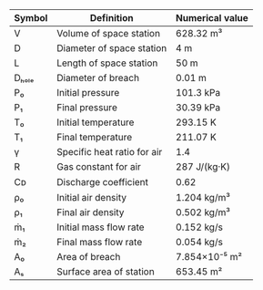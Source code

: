 | Symbol | Definition | Numerical value |
|--------|------------|----------------|
| V | Volume of space station | 628.32 m³ |
| D | Diameter of space station | 4 m |
| L | Length of space station | 50 m |
| Dₕₒₗₑ | Diameter of breach | 0.01 m |
| P₀ | Initial pressure | 101.3 kPa |
| P₁ | Final pressure | 30.39 kPa |
| T₀ | Initial temperature | 293.15 K |
| T₁ | Final temperature | 211.07 K |
| γ | Specific heat ratio for air | 1.4 |
| R | Gas constant for air | 287 J/(kg·K) |
| Cᴅ | Discharge coefficient | 0.62 |
| ρ₀ | Initial air density | 1.204 kg/m³ |
| ρ₁ | Final air density | 0.502 kg/m³ |
| ṁ₁ | Initial mass flow rate | 0.152 kg/s |
| ṁ₂ | Final mass flow rate | 0.054 kg/s |
| A₀ | Area of breach | 7.854×10⁻⁵ m² |
| Aₛ | Surface area of station | 653.45 m² |
